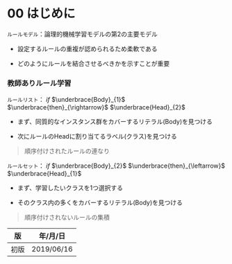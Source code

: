 00 はじめに
==========

`ルールモデル`：論理的機械学習モデルの第2の主要モデル

* 設定するルールの重複が認められるため柔軟である

* どのようにルールを結合させるべきかを示すことが重要



### 教師ありルール学習

`ルールリスト`： $`if`$ $`\underbrace{Body}_{1}`$ $`\underbrace{then}_{\rightarrow}`$ $`\underbrace{Head}_{2}`$

* まず、同質的なインスタンス群をカバーするリテラル(Body)を見つける

* 次にルールのHeadに割り当てるラベル(クラス)を見つける

> 順序付けされたルールの連なり

`ルールセット`： $`if`$ $`\underbrace{Body}_{2}`$ $`\underbrace{then}_{\leftarrow}`$ $`\underbrace{Head}_{1}`$

* まず、学習したいクラスを1つ選択する

* そのクラス内の多くをカバーするリテラル(Body)を見つける

> 順序付けされないルールの集積



| 版   | 年/月/日   |
| ---- | ---------- |
| 初版 | 2019/06/16 |
